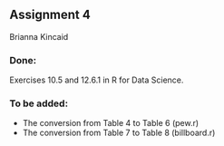 ## Assignment 4
Brianna Kincaid

### Done:
Exercises 10.5 and 12.6.1 in R for Data Science.

### To be added: 
- The conversion from Table 4 to Table 6 (pew.r)
- The conversion from Table 7 to Table 8 (billboard.r)